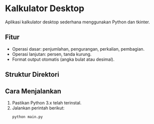 # Kalkulator Desktop

Aplikasi kalkulator desktop sederhana menggunakan Python dan tkinter.

## Fitur
- Operasi dasar: penjumlahan, pengurangan, perkalian, pembagian.
- Operasi lanjutan: persen, tanda kurung.
- Format output otomatis (angka bulat atau desimal).

## Struktur Direktori

## Cara Menjalankan
1. Pastikan Python 3.x telah terinstal.
2. Jalankan perintah berikut:
   ```bash
   python main.py
